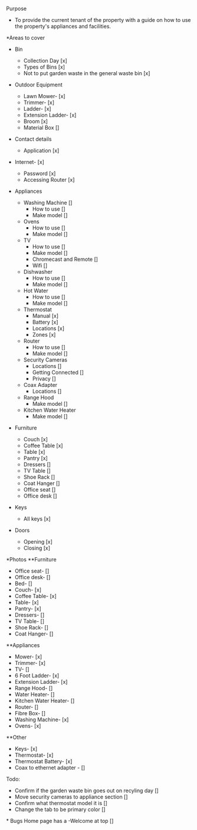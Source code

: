 Purpose

- To provide the current tenant of the property with a guide on how to use the property's appliances and facilities.

\*Areas to cover

- Bin
  - Collection Day [x]
  - Types of Bins [x]
  - Not to put garden waste in the general waste bin [x]
- Outdoor Equipment
  - Lawn Mower- [x]
  - Trimmer- [x]
  - Ladder- [x]
  - Extension Ladder- [x]
  - Broom [x]
  - Material Box []
- Contact details
  - Application [x]
- Internet- [x]
  - Password [x]
  <!-- - Coax Adapter [] -->
  - Accessing Router [x]
- Appliances

  - Washing Machine []
    - How to use []
    - Make model []
  - Ovens
    - How to use []
    - Make model []
  - TV
    - How to use []
    - Make model []
    - Chromecast and Remote []
    - Wifi []
  - Dishwasher
    - How to use []
    - Make model []
  - Hot Water
    - How to use []
    - Make model []
  - Thermostat
    - Manual [x]
    - Battery [x]
    - Locations [x]
    - Zones [x]
  - Router
    - How to use []
    - Make model []
  - Security Cameras
    - Locations []
    - Getting Connected []
    - Privacy []
  - Coax Adapter
    - Locations []
  - Range Hood
    - Make model []
  - Kitchen Water Heater
    - Make model []

- Furniture
  - Couch [x]
  - Coffee Table [x]
  - Table [x]
  - Pantry [x]
  - Dressers []
  - TV Table []
  - Shoe Rack []
  - Coat Hanger []
  - Office seat []
  - Office desk []
- Keys
  - All keys [x]
- Doors
  - Opening [x]
  - Closing [x]

\*Photos
\*\*Furniture

- Office seat- []
- Office desk- []
- Bed- []
- Couch- [x]
- Coffee Table- [x]
- Table- [x]
- Pantry- [x]
- Dressers- []
- TV Table- []
- Shoe Rack- []
- Coat Hanger- []

\*\*Appliances

- Mower- [x]
- Trimmer- [x]
- TV- []
- 6 Foot Ladder- [x]
- Extension Ladder- [x]
- Range Hood- []
- Water Heater- []
- Kitchen Water Heater- []
- Router- []
- Fibre Box- []
- Washing Machine- [x]
- Ovens- [x]

\*\*Other

- Keys- [x]
- Thermostat- [x]
- Thermostat Battery- [x]
- Coax to ethernet adapter - []

Todo:

- Confirm if the garden waste bin goes out on recyling day []
- Move security cameras to appliance section []
- Confirm what thermostat model it is []
- Change the tab to be primary color []

\* Bugs
Home page has a -Welcome at top []
